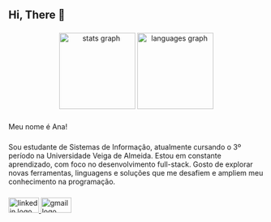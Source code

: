<h2 align="left">Hi, There 👋</h2>

###

<div align="center">
  <img src="https://github-readme-stats.vercel.app/api?username=1tsmeana&hide_title=false&hide_rank=false&show_icons=true&include_all_commits=true&count_private=true&disable_animations=false&theme=radical&locale=en&hide_border=false&order=1" height="150" alt="stats graph"  />
  <img src="https://github-readme-stats.vercel.app/api/top-langs?username=1tsmeana&locale=en&hide_title=false&layout=compact&card_width=320&langs_count=5&theme=radical&hide_border=false&order=2" height="150" alt="languages graph"  />
</div>

###

<p align="left">Meu nome é Ana!</p>

###

<p align="left">Sou estudante de Sistemas de Informação, atualmente cursando o 3º período na Universidade Veiga de Almeida. Estou em constante aprendizado, com foco no desenvolvimento full-stack. Gosto de explorar novas ferramentas, linguagens e soluções que me desafiem e ampliem meu conhecimento na programação.</p>

###

<div align="left">
<a href="https://www.linkedin.com/in/ana-borba-aa2493248/" target="_blank" rel="noopener noreferrer">
  <img src="https://raw.githubusercontent.com/maurodesouza/profile-readme-generator/master/src/assets/icons/social/linkedin/default.svg" width="60" height="30" alt="linkedin logo" />
</a>
  <a href="mailto:borba2358@gmail.com">
    <img src="https://raw.githubusercontent.com/maurodesouza/profile-readme-generator/master/src/assets/icons/social/gmail/default.svg" width="60" height="30" alt="gmail logo" />
  </a>
</div>

